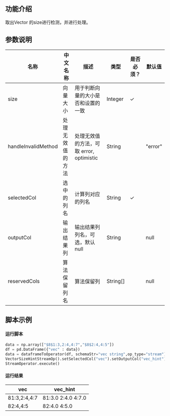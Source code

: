## 功能介绍
取出Vector 的size进行检测，并进行处理。
## 参数说明
<!-- This is the start of auto-generated parameter info -->
<!-- DO NOT EDIT THIS PART!!! -->
| 名称 | 中文名称 | 描述 | 类型 | 是否必须？ | 默认值 |
| --- | --- | --- | --- | --- | --- |
| size | 向量大小 | 用于判断向量的大小是否和设置的一致 | Integer | ✓ |  |
| handleInvalidMethod | 处理无效值的方法 | 处理无效值的方法，可取 error, optimistic | String |  | "error" |
| selectedCol | 选中的列名 | 计算列对应的列名 | String | ✓ |  |
| outputCol | 输出结果列 | 输出结果列列名，可选，默认null | String |  | null |
| reservedCols | 算法保留列名 | 算法保留列 | String[] |  | null |<!-- This is the end of auto-generated parameter info -->

## 脚本示例
#### 运行脚本
``` python
data = np.array(["$8$1:3,2:4,4:7","$8$2:4,4:5"])
df = pd.DataFrame({"vec" : data})
data = dataframeToOperator(df, schemaStr="vec string",op_type="stream")
VectorSizeHintStreamOp().setSelectedCol("vec").setOutputCol("vec_hint").setHandleInvalidMethod("optimistic").setSize(3).linkFrom(data).print()
StreamOperator.execute()
```
#### 运行结果
|vec|vec_hint|
|---|--------|
|$8$1:3,2:4,4:7|$8$1:3.0 2:4.0 4:7.0|
|$8$2:4,4:5|$8$2:4.0 4:5.0|